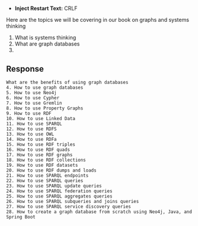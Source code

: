 #

* **Inject Restart Text:** CRLF

Here are the topics we will be covering in our book on graphs and systems thinking

1. What is systems thinking
2. What are graph databases
3.

## Response

```
What are the benefits of using graph databases
4. How to use graph databases
5. How to use Neo4j
6. How to use Cypher
7. How to use Gremlin
8. How to use Property Graphs
9. How to use RDF
10. How to use Linked Data
11. How to use SPARQL
12. How to use RDFS
13. How to use OWL
14. How to use RDFa
15. How to use RDF triples
16. How to use RDF quads
17. How to use RDF graphs
18. How to use RDF collections
19. How to use RDF datasets
20. How to use RDF dumps and loads
21. How to use SPARQL endpoints
22. How to use SPARQL queries
23. How to use SPARQL update queries
24. How to use SPARQL federation queries
25. How to use SPARQL aggregates queries
26. How to use SPARQL subqueries and joins queries
27. How to use SPARQL service discovery queries
28. How to create a graph database from scratch using Neo4j, Java, and Spring Boot 
```
